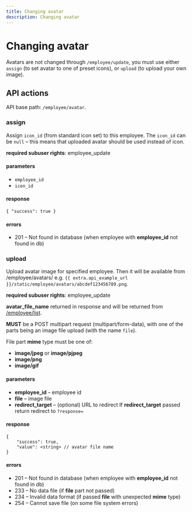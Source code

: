 ```yaml
---
title: Changing avatar
description: Changing avatar
---
```


# Changing avatar

Avatars are not changed through `/employee/update`, you must use either `assign` (to set avatar to one of preset icons),
or `upload` (to upload your own image). 

## API actions

API base path: `/employee/avatar`.

### assign

Assign `icon_id` (from standard icon set) to this employee. 
The `icon_id` can be `null` – this means that uploaded avatar should be used instead of icon.

**required subuser rights**: employee_update

#### parameters

*   `employee_id`
*   `icon_id`

#### response

```json5
{ "success": true }
```
    

#### errors

*   201 – Not found in database (when employee with **employee_id** not found in db)


### upload

Upload avatar image for specified employee.
Then it will be available from /employee/avatars/
e.g. `{{ extra.api_example_url }}/static/employee/avatars/abcdef123456789.png`.

**required subuser rights**: employee_update

**avatar\_file\_name** returned in response and will be returned from [/employee/list](index.md#list).

**MUST** be a POST multipart request (multipart/form-data),
with one of the parts being an image file upload (with the name `file`).

File part **mime** type must be one of:

*   **image/jpeg** or **image/pjpeg**
*   **image/png**
*   **image/gif**

#### parameters

*   **employee_id** – employee id
*   **file** – image file
*   **redirect_target** – (optional) URL to redirect
    If **redirect_target** passed return redirect to `?response=`

#### response

```json5
{
    "success": true,
    "value": <string> // avatar file name
}
```

#### errors

*   201 – Not found in database (when employee with **employee_id** not found in db)
*   233 – No data file (if **file** part not passed)
*   234 – Invalid data format (if passed **file** with unexpected **mime** type)
*   254 – Cannot save file (on some file system errors)
